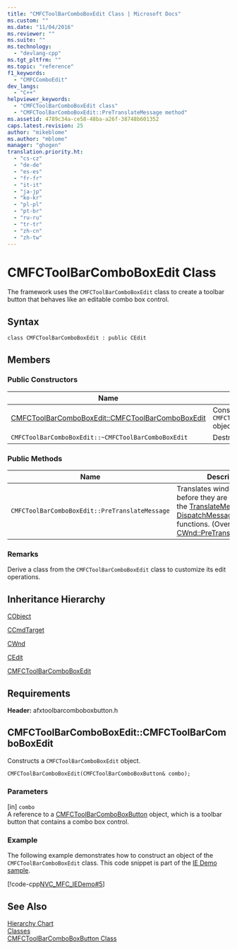 ```yaml
---
title: "CMFCToolBarComboBoxEdit Class | Microsoft Docs"
ms.custom: ""
ms.date: "11/04/2016"
ms.reviewer: ""
ms.suite: ""
ms.technology: 
  - "devlang-cpp"
ms.tgt_pltfrm: ""
ms.topic: "reference"
f1_keywords: 
  - "CMFCComboEdit"
dev_langs: 
  - "C++"
helpviewer_keywords: 
  - "CMFCToolBarComboBoxEdit class"
  - "CMFCToolBarComboBoxEdit::PreTranslateMessage method"
ms.assetid: 4789c34a-ce58-48ba-a26f-38748b601352
caps.latest.revision: 25
author: "mikeblome"
ms.author: "mblome"
manager: "ghogen"
translation.priority.ht: 
  - "cs-cz"
  - "de-de"
  - "es-es"
  - "fr-fr"
  - "it-it"
  - "ja-jp"
  - "ko-kr"
  - "pl-pl"
  - "pt-br"
  - "ru-ru"
  - "tr-tr"
  - "zh-cn"
  - "zh-tw"
---
```

# CMFCToolBarComboBoxEdit Class
The framework uses the `CMFCToolBarComboBoxEdit` class to create a toolbar button that behaves like an editable combo box control.  
  
## Syntax  
  
```  
class CMFCToolBarComboBoxEdit : public CEdit  
```  
  
## Members  
  
### Public Constructors  
  
|Name|Description|  
|----------|-----------------|  
|[CMFCToolBarComboBoxEdit::CMFCToolBarComboBoxEdit](#cmfctoolbarcomboboxedit__cmfctoolbarcomboboxedit)|Constructs a `CMFCToolBarComboBoxEdit` object.|  
|`CMFCToolBarComboBoxEdit::~CMFCToolBarComboBoxEdit`|Destructor.|  
  
### Public Methods  
  
|Name|Description|  
|----------|-----------------|  
|`CMFCToolBarComboBoxEdit::PreTranslateMessage`|Translates window messages before they are dispatched to the [TranslateMessage](http://msdn.microsoft.com/library/windows/desktop/ms644955) and [DispatchMessage](http://msdn.microsoft.com/library/windows/desktop/ms644934) Windows functions. (Overrides [CWnd::PreTranslateMessage](../../mfc/reference/cwnd-class.md#cwnd__pretranslatemessage).)|  
  
### Remarks  
 Derive a class from the `CMFCToolBarComboBoxEdit` class to customize its edit operations.  
  
## Inheritance Hierarchy  
 [CObject](../../mfc/reference/cobject-class.md)  
  
 [CCmdTarget](../../mfc/reference/ccmdtarget-class.md)  
  
 [CWnd](../../mfc/reference/cwnd-class.md)  
  
 [CEdit](../../mfc/reference/cedit-class.md)  
  
 [CMFCToolBarComboBoxEdit](../../mfc/reference/cmfctoolbarcomboboxedit-class.md)  
  
## Requirements  
 **Header:** afxtoolbarcomboboxbutton.h  
  
##  <a name="cmfctoolbarcomboboxedit__cmfctoolbarcomboboxedit"></a>  CMFCToolBarComboBoxEdit::CMFCToolBarComboBoxEdit  
 Constructs a `CMFCToolBarComboBoxEdit` object.  
  
```  
CMFCToolBarComboBoxEdit(CMFCToolBarComboBoxButton& combo);
```  
  
### Parameters  
 [in] `combo`  
 A reference to a [CMFCToolBarComboBoxButton](../../mfc/reference/cmfctoolbarcomboboxbutton-class.md) object, which is a toolbar button that contains a combo box control.  
  
### Example  
 The following example demonstrates how to construct an object of the `CMFCToolBarComboBoxEdit` class. This code snippet is part of the [IE Demo sample](../../visual-cpp-samples.md).  
  
 [!code-cpp[NVC_MFC_IEDemo#5](../../mfc/reference/codesnippet/cpp/cmfctoolbarcomboboxedit-class_1.cpp)]  
  
## See Also  
 [Hierarchy Chart](../../mfc/hierarchy-chart.md)   
 [Classes](../../mfc/reference/mfc-classes.md)   
 [CMFCToolBarComboBoxButton Class](../../mfc/reference/cmfctoolbarcomboboxbutton-class.md)
